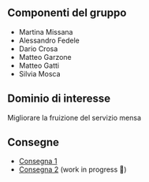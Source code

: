 <script>
	import { base } from '$app/paths';
</script>

## Componenti del gruppo

- Martina Missana
- Alessandro Fedele
- Dario Crosa
- Matteo Garzone
- Matteo Gatti
- Silvia Mosca

## Dominio di interesse

Migliorare la fruizione del servizio mensa

## Consegne

- [Consegna 1]({base}/consegne/compito1)
- [Consegna 2]({base}/consegne/compito2) (work in progress 🚧)
